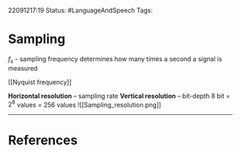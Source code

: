 22091217:19
Status:  #LanguageAndSpeech 
Tags: 

# Sampling
$f_s$ - sampling frequency determines how many times a second a signal is measured

[[Nyquist frequency]] 

**Horizontal resolution** – sampling rate
**Vertical resolution** – bit-depth
	8 bit = $2^8$ values = 256 values 
	![[Sampling_resolution.png]]


---
# References